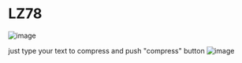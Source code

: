 # LZ78
![image](https://user-images.githubusercontent.com/48968150/116319560-65983c80-a7bf-11eb-92b5-b9b3338f157f.png)

just type your text to compress and push "compress" button
![image](https://user-images.githubusercontent.com/48968150/116319670-9c6e5280-a7bf-11eb-8424-3060a1d62c93.png)
